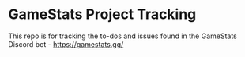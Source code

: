 # GameStats Project Tracking

This repo is for tracking the to-dos and issues found in the GameStats Discord bot - https://gamestats.gg/

